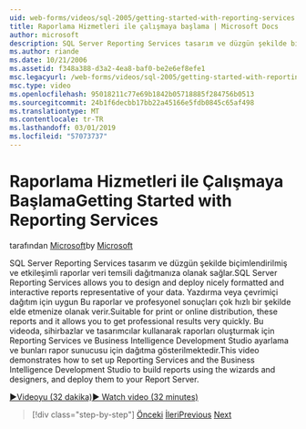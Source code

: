 ```yaml
---
uid: web-forms/videos/sql-2005/getting-started-with-reporting-services
title: Raporlama Hizmetleri ile çalışmaya başlama | Microsoft Docs
author: microsoft
description: SQL Server Reporting Services tasarım ve düzgün şekilde biçimlendirilmiş ve etkileşimli raporlar veri temsili dağıtmanıza olanak sağlar. Yazdırma için uygundur veya yalnız...
ms.author: riande
ms.date: 10/21/2006
ms.assetid: f348a388-d3a2-4ea8-baf0-be2e6ef8efe1
msc.legacyurl: /web-forms/videos/sql-2005/getting-started-with-reporting-services
msc.type: video
ms.openlocfilehash: 95018211c77e69b1842b05718885f284756b0513
ms.sourcegitcommit: 24b1f6decbb17bb22a45166e5fdb0845c65af498
ms.translationtype: MT
ms.contentlocale: tr-TR
ms.lasthandoff: 03/01/2019
ms.locfileid: "57073737"
---
```

<a name="getting-started-with-reporting-services"></a><span data-ttu-id="df52f-104">Raporlama Hizmetleri ile Çalışmaya Başlama</span><span class="sxs-lookup"><span data-stu-id="df52f-104">Getting Started with Reporting Services</span></span>
====================
<span data-ttu-id="df52f-105">tarafından [Microsoft](https://github.com/microsoft)</span><span class="sxs-lookup"><span data-stu-id="df52f-105">by [Microsoft](https://github.com/microsoft)</span></span>

<span data-ttu-id="df52f-106">SQL Server Reporting Services tasarım ve düzgün şekilde biçimlendirilmiş ve etkileşimli raporlar veri temsili dağıtmanıza olanak sağlar.</span><span class="sxs-lookup"><span data-stu-id="df52f-106">SQL Server Reporting Services allows you to design and deploy nicely formatted and interactive reports representative of your data.</span></span> <span data-ttu-id="df52f-107">Yazdırma veya çevrimiçi dağıtım için uygun Bu raporlar ve profesyonel sonuçları çok hızlı bir şekilde elde etmenize olanak verir.</span><span class="sxs-lookup"><span data-stu-id="df52f-107">Suitable for print or online distribution, these reports and it allows you to get professional results very quickly.</span></span> <span data-ttu-id="df52f-108">Bu videoda, sihirbazlar ve tasarımcılar kullanarak raporları oluşturmak için Reporting Services ve Business Intelligence Development Studio ayarlama ve bunları rapor sunucusu için dağıtma gösterilmektedir.</span><span class="sxs-lookup"><span data-stu-id="df52f-108">This video demonstrates how to set up Reporting Services and the Business Intelligence Development Studio to build reports using the wizards and designers, and deploy them to your Report Server.</span></span>

[<span data-ttu-id="df52f-109">&#9654;Videoyu (32 dakika)</span><span class="sxs-lookup"><span data-stu-id="df52f-109">&#9654; Watch video (32 minutes)</span></span>](https://channel9.msdn.com/Blogs/ASP-NET-Site-Videos/getting-started-with-reporting-services)

> [!div class="step-by-step"]
> <span data-ttu-id="df52f-110">[Önceki](using-sql-server-management-studio.md)
> [İleri](building-and-customizing-reports-in-business-intelligence-development-studio.md)</span><span class="sxs-lookup"><span data-stu-id="df52f-110">[Previous](using-sql-server-management-studio.md)
[Next](building-and-customizing-reports-in-business-intelligence-development-studio.md)</span></span>
